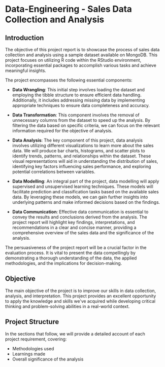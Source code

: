 # Data-Engineering - Sales Data Collection and Analysis

## Introduction

The objective of this project report is to showcase the process of sales data collection and analysis using a sample dataset available on MongoDB. This project focuses on utilizing R code within the RStudio environment, incorporating essential packages to accomplish various tasks and achieve meaningful insights. 

The project encompasses the following essential components:

- **Data Wrangling**: This initial step involves loading the dataset and employing the tibble structure to ensure efficient data handling. Additionally, it includes addressing missing data by implementing appropriate techniques to ensure data completeness and accuracy.

- **Data Transformation**: This component involves the removal of unnecessary columns from the dataset to speed up the analysis. By filtering the data based on specific criteria, we can focus on the relevant information required for the objective of analysis.

- **Data Analysis**: The key component of this project, data analysis involves utilizing different visualizations to learn more about the sales data. We will produce bar charts, histograms, and scatter plots to identify trends, patterns, and relationships within the dataset. These visual representations will aid in understanding the distribution of sales, identifying key factors influencing sales performance, and exploring potential correlations between variables.

- **Data Modelling**: An integral part of the project, data modelling will apply supervised and unsupervised learning techniques. These models will facilitate prediction and classification tasks based on the available sales data. By leveraging these models, we can gain further insights into underlying patterns and make informed decisions based on the findings.

- **Data Communication**: Effective data communication is essential to convey the results and conclusions derived from the analysis. The project report will highlight key findings, interpretations, and recommendations in a clear and concise manner, providing a comprehensive overview of the sales data and the significance of the analysis.

The persuasiveness of the project report will be a crucial factor in the evaluation process. It is vital to present the data compellingly by demonstrating a thorough understanding of the data, the applied methodologies, and the implications for decision-making.

## Objective

The main objective of the project is to improve our skills in data collection, analysis, and interpretation. This project provides an excellent opportunity to apply the knowledge and skills we've acquired while developing critical thinking and problem-solving abilities in a real-world context.

## Project Structure

In the sections that follow, we will provide a detailed account of each project requirement, covering:

- Methodologies used
- Learnings made
- Overall significance of the analysis
